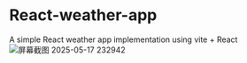 
# React-weather-app
A simple React weather app implementation using vite + React
![屏幕截图 2025-05-17 232942](https://github.com/user-attachments/assets/9a8e62d9-e395-4de6-a4f6-934302ff6122)
